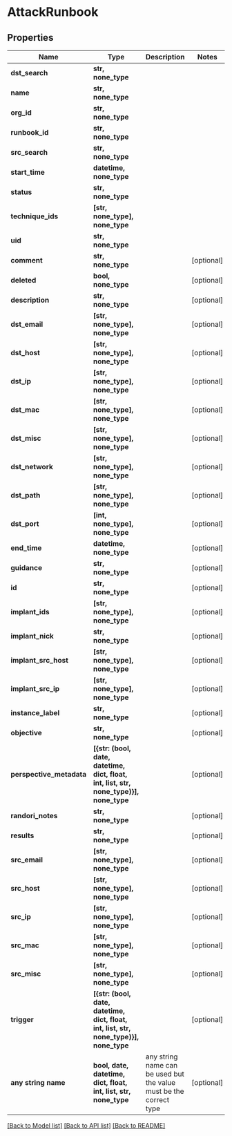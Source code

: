 # AttackRunbook


## Properties
Name | Type | Description | Notes
------------ | ------------- | ------------- | -------------
**dst_search** | **str, none_type** |  | 
**name** | **str, none_type** |  | 
**org_id** | **str, none_type** |  | 
**runbook_id** | **str, none_type** |  | 
**src_search** | **str, none_type** |  | 
**start_time** | **datetime, none_type** |  | 
**status** | **str, none_type** |  | 
**technique_ids** | **[str, none_type], none_type** |  | 
**uid** | **str, none_type** |  | 
**comment** | **str, none_type** |  | [optional] 
**deleted** | **bool, none_type** |  | [optional] 
**description** | **str, none_type** |  | [optional] 
**dst_email** | **[str, none_type], none_type** |  | [optional] 
**dst_host** | **[str, none_type], none_type** |  | [optional] 
**dst_ip** | **[str, none_type], none_type** |  | [optional] 
**dst_mac** | **[str, none_type], none_type** |  | [optional] 
**dst_misc** | **[str, none_type], none_type** |  | [optional] 
**dst_network** | **[str, none_type], none_type** |  | [optional] 
**dst_path** | **[str, none_type], none_type** |  | [optional] 
**dst_port** | **[int, none_type], none_type** |  | [optional] 
**end_time** | **datetime, none_type** |  | [optional] 
**guidance** | **str, none_type** |  | [optional] 
**id** | **str, none_type** |  | [optional] 
**implant_ids** | **[str, none_type], none_type** |  | [optional] 
**implant_nick** | **str, none_type** |  | [optional] 
**implant_src_host** | **[str, none_type], none_type** |  | [optional] 
**implant_src_ip** | **[str, none_type], none_type** |  | [optional] 
**instance_label** | **str, none_type** |  | [optional] 
**objective** | **str, none_type** |  | [optional] 
**perspective_metadata** | **[{str: (bool, date, datetime, dict, float, int, list, str, none_type)}], none_type** |  | [optional] 
**randori_notes** | **str, none_type** |  | [optional] 
**results** | **str, none_type** |  | [optional] 
**src_email** | **[str, none_type], none_type** |  | [optional] 
**src_host** | **[str, none_type], none_type** |  | [optional] 
**src_ip** | **[str, none_type], none_type** |  | [optional] 
**src_mac** | **[str, none_type], none_type** |  | [optional] 
**src_misc** | **[str, none_type], none_type** |  | [optional] 
**trigger** | **[{str: (bool, date, datetime, dict, float, int, list, str, none_type)}], none_type** |  | [optional] 
**any string name** | **bool, date, datetime, dict, float, int, list, str, none_type** | any string name can be used but the value must be the correct type | [optional]

[[Back to Model list]](../README.md#documentation-for-models) [[Back to API list]](../README.md#documentation-for-api-endpoints) [[Back to README]](../README.md)


